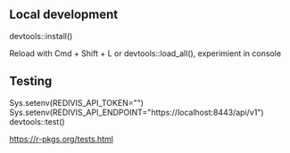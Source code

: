 ## Local development
devtools::install()

Reload with Cmd + Shift + L or devtools::load_all(), experimient in console

## Testing
Sys.setenv(REDIVIS_API_TOKEN="<TOKEN>")
Sys.setenv(REDIVIS_API_ENDPOINT="https://localhost:8443/api/v1")
devtools::test()

https://r-pkgs.org/tests.html

